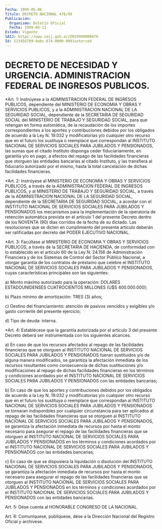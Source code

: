 ```yaml
---
Fecha: 1999-05-06
Título: DECRETO NACIONAL 476/99
Publicación:
  Organismo: Boletín Oficial
  Fecha: 1999-05-11
Estado: Vigente
SAIJ: https://www.saij.gob.ar/DN19990000476
Id: 123456789-0abc-674-0000-9991soterced
---
```

# DECRETO DE NECESIDAD Y URGENCIA. ADMINISTRACION FEDERAL DE INGRESOS PUBLICOS.

<a id="1"></a>
*Art. 1: Instrúyese a la ADMINISTRACION FEDERAL DE INGRESOS PUBLICOS, dependiente del MINISTERIO DE ECONOMIA Y OBRAS Y SERVICIOS PUBLICOS, y a la ADMINISTRACION NACIONAL DE LA SEGURIDAD SOCIAL, dependiente de la SECRETARIA DE SEGURIDAD SOCIAL del MINISTERIO DE TRABAJO Y SEGURIDAD SOCIAL, para que retengan en forma automática, de la recaudación de los importes correspondientes a los aportes y contribuciones debidos por los obligados de acuerdo a la Ley N. 19.032 y modificatorias y/o cualquier otro recurso que en el futuro los sustituya o reemplace que correspondan al INSTITUTO NACIONAL DE SERVICIOS SOCIALES PARA JUBILADOS Y PENSIONADOS, las sumas que el citado Instituto disponga ceder fiduciariamente, en garantía y/o en pago, a efectos del repago de las facilidades financieras que otorguen las entidades bancarias al citado Instituto, y las transfiera al fiduciario autorizado por el mismo, hasta la total cancelación de dichas facilidades financieras.

<a id="2"></a>
*Art. 2: Instrúyese al MINISTERIO DE ECONOMIA Y OBRAS Y SERVICIOS PUBLICOS, a través de la ADMINISTRACION FEDERAL DE INGRESOS PUBLICOS, y al MINISTERIO DE TRABAJO Y SEGURIDAD SOCIAL, a través de la ADMINISTRACION NACIONAL DE LA SEGURIDAD SOCIAL, dependiente de la SECRETARIA DE SEGURIDAD SOCIAL, a acordar con el INSTITUTO NACIONAL DE SERVICIOS SOCIALES PARA JUBILADOS Y PENSIONADOS los mecanismos para la implementación de la operatoria de retención automática prevista en el artículo 1 del presente Decreto dentro de los NOVENTA (90) días corridos de la fecha de su dictado. Las resoluciones que se dicten en cumplimiento del presente artículo deberán ser ratificadas por decreto del PODER EJECUTIVO NACIONAL.

<a id="3"></a>
*Art. 3: Facúltase al MINISTERIO DE ECONOMIA Y OBRAS Y SERVICIOS PUBLICOS, a través de la SECRETARIA DE HACIENDA, de conformidad con lo establecido en el artículo 60 de la Ley N. 24.156 de Administración Financiera y de los Sistemas de Control del Sector Público Nacional, a otorgar garantía de los contratos de préstamo que celebre el INSTITUTO NACIONAL DE SERVICIOS SOCIALES PARA JUBILADOS Y PENSIONADOS, cuyas características principales son las siguientes:

a) Monto máximo autorizado para la operación: DOLARES ESTADOUNIDENSES CUATROCIENTOS MILLONES (U$S 400.000.000);

b) Plazo mínimo de amortización: TRES (3) años;

c) Destino del financiamiento: atención de pasivos vencidos y exigibles y/o gasto corriente del presente ejercicio;

d) Tipo de deuda: interna.

<a id="4"></a>
*Art. 4: Establécese que la garantía autorizada por el artículo 3 del presente Decreto deberá ser instrumentada con los siguientes alcances.

a) En caso de que los recursos afectados al repago de las facilidades financieras que se otorguen al INSTITUTO NACIONAL DE SERVICIOS SOCIALES PARA JUBILADOS Y PENSIONADOS fueran sustituidos y/o de alguna manera modificados, se garantiza la afectación inmediata de los recursos resultantes como consecuencia de dichas sustituciones y/o modificaciones al repago de dichas facilidades financieras en los términos y condiciones acordados por el INSTITUTO NACIONAL DE SERVICIOS SOCIALES PARA JUBILADOS Y PENSIONADOS con las entidades bancarias;

b) En caso de que los aportes y contribuciones debidos por los obligados de acuerdo a la Ley N. 19.032 y modificatorias y/o cualquier otro recurso que en el futuro los sustituya o reemplace que correspondan al INSTITUTO NACIONAL DE SERVICIOS SOCIALES PARA JUBILADOS Y PENSIONADOS se tornaran indisponibles por cualquier circunstancia para ser aplicados al repago de las facilidades financieras que se otorguen al INSTITUTO NACIONAL DE SERVICIOS SOCIALES PARA JUBILADOS Y PENSIONADOS, se garantiza la afectación inmediata de recursos por hasta el monto necesario para asegurar el repago de las facilidades financieras que se otorguen al INSTITUTO NACIONAL DE SERVICIOS SOCIALES PARA JUBILADOS Y PENSIONADOS en los términos y condiciones acordados por el INSTITUTO NACIONAL DE SERVICIOS SOCIALES PARA JUBILADOS Y PENSIONADOS con las entidades bancarias;

c) En caso de que se dispusiera la liquidación o disolución del INSTITUTO NACIONAL DE SERVICIOS SOCIALES PARA JUBILADOS Y PENSIONADOS, se garantiza la afectación inmediata de recursos por hasta el monto necesario para asegurar el repago de las facilidades financieras que se otorguen al INSTITUTO NACIONAL DE SERVICIOS SOCIALES PARA JUBILADOS Y PENSIONADOS en los términos y condiciones acordados por el INSTITUTO NACIONAL DE SERVICIOS SOCIALES PARA JUBILADOS Y PENSIONADOS con las entidades bancarias.

<a id="5"></a>
Art.  5:  Dése  cuenta  al  HONORABLE  CONGRESO  DE  LA  NACIONAL.

<a id="6"></a>
Art.  6: Comuníquese, publíquese,  dése a la Dirección Nacional del Registro Oficial y archívese.
